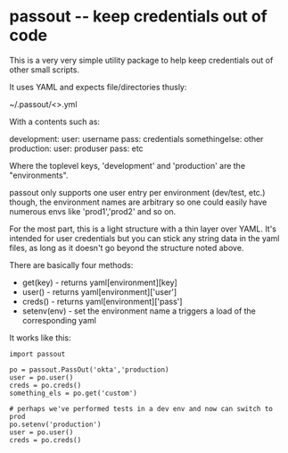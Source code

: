 passout -- keep credentials out of code
====================================

This is a very very simple utility package to help keep credentials out of other small scripts.

It uses YAML and expects file/directories thusly:

~/.passout/<<service>>.yml

With a contents such as:

development:
    user: username
    pass: credentials
    somethingelse: other
production:
    user: produser
    pass: etc

Where the toplevel keys, 'development' and 'production' are the "environments".

passout only supports one user entry per environment (dev/test, etc.) though, the environment names are arbitrary so
one could easily have numerous envs like 'prod1','prod2' and so on.

For the most part, this is a light structure with a thin layer over YAML. It's intended for user credentials but you
can stick any string data in the yaml files, as long as it doesn't go beyond the structure noted above.

There are basically four methods:

* get(key) - returns yaml[environment][key]
* user() - returns yaml[environment]['user']
* creds() - returns yaml[environment]['pass']
* setenv(env) - set the environment name a triggers a load of the corresponding yaml

It works like this:


    import passout

    po = passout.PassOut('okta','production)
    user = po.user()
    creds = po.creds()
    something_els = po.get('custom')

    # perhaps we've performed tests in a dev env and now can switch to prod
    po.setenv('production')
    user = po.user()
    creds = po.creds()

